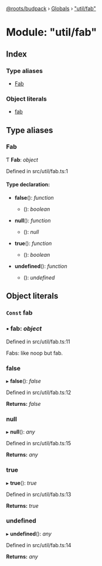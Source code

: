 [@roots/budpack](../README.md) › [Globals](../globals.md) › ["util/fab"](_util_fab_.md)

# Module: "util/fab"

## Index

### Type aliases

* [Fab](_util_fab_.md#fab)

### Object literals

* [fab](_util_fab_.md#const-fab)

## Type aliases

###  Fab

Ƭ **Fab**: *object*

Defined in src/util/fab.ts:1

#### Type declaration:

* **false**(): *function*

  * (): *boolean*

* **null**(): *function*

  * (): *null*

* **true**(): *function*

  * (): *boolean*

* **undefined**(): *function*

  * (): *undefined*

## Object literals

### `Const` fab

### ▪ **fab**: *object*

Defined in src/util/fab.ts:11

Fabs: like noop but fab.

###  false

▸ **false**(): *false*

Defined in src/util/fab.ts:12

**Returns:** *false*

###  null

▸ **null**(): *any*

Defined in src/util/fab.ts:15

**Returns:** *any*

###  true

▸ **true**(): *true*

Defined in src/util/fab.ts:13

**Returns:** *true*

###  undefined

▸ **undefined**(): *any*

Defined in src/util/fab.ts:14

**Returns:** *any*
